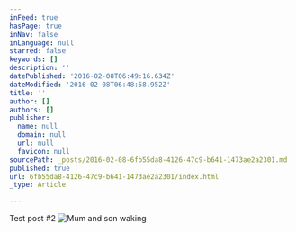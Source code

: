```yaml
---
inFeed: true
hasPage: true
inNav: false
inLanguage: null
starred: false
keywords: []
description: ''
datePublished: '2016-02-08T06:49:16.634Z'
dateModified: '2016-02-08T06:48:58.952Z'
title: ''
author: []
authors: []
publisher:
  name: null
  domain: null
  url: null
  favicon: null
sourcePath: _posts/2016-02-08-6fb55da8-4126-47c9-b641-1473ae2a2301.md
published: true
url: 6fb55da8-4126-47c9-b641-1473ae2a2301/index.html
_type: Article

---
```

Test post \#2
![Mum and son waking](https://the-grid-user-content.s3-us-west-2.amazonaws.com/849df6ee-062b-40bf-89c5-cc8e74194f47.jpg)